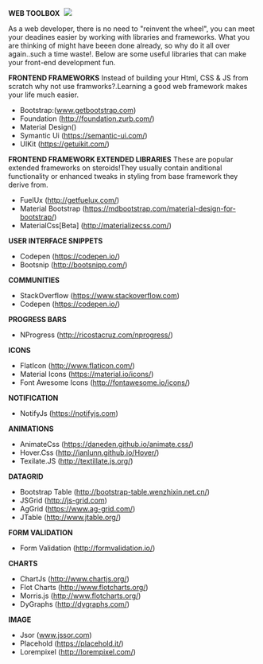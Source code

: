 **WEB TOOLBOX**  <img src="https://img.shields.io/crates/l/rustc-serialize.svg"/>

As a web developer, there is no need to "reinvent the wheel", you can meet your deadines easier by working with libraries and frameworks. What you are thinking of might have beeen done already, so why do it all over again..such a time waste!. Below are some useful libraries that can make your front-end development fun.

**FRONTEND FRAMEWORKS**
Instead of building your Html, CSS & JS from scratch why not use framworks?.Learning a good web framework makes your life much easier.

- Bootstrap:(www.getbootstrap.com)
- Foundation (http://foundation.zurb.com/)
- Material Design() 
- Symantic Ui (https://semantic-ui.com/)
- UIKit (https://getuikit.com/)

**FRONTEND FRAMEWORK EXTENDED LIBRARIES**
These are popular extended frameworks on steroids!They usually contain anditional functionality or enhanced tweaks in  styling from base framework they derive from.
  
- FuelUx (http://getfuelux.com/)
- Material Bootstrap (https://mdbootstrap.com/material-design-for-bootstrap/)
- MaterialCss[Beta] (http://materializecss.com/)

**USER INTERFACE SNIPPETS** 
  
- Codepen (https://codepen.io/)
- Bootsnip (http://bootsnipp.com/)

**COMMUNITIES**
- StackOverflow (https://www.stackoverflow.com)
- Codepen (https://codepen.io/)

**PROGRESS BARS**
- NProgress (http://ricostacruz.com/nprogress/)

**ICONS**
- FlatIcon (http://www.flaticon.com/)
- Material Icons (https://material.io/icons/)
- Font Awesome Icons (http://fontawesome.io/icons/)

**NOTIFICATION**
- NotifyJs (https://notifyjs.com)


**ANIMATIONS**
- AnimateCss (https://daneden.github.io/animate.css/)
- Hover.Css (http://ianlunn.github.io/Hover/)
- Texilate.JS (http://textillate.js.org/)


**DATAGRID**
- Bootstrap Table (http://bootstrap-table.wenzhixin.net.cn/)
- JSGrid (http://js-grid.com)
- AgGrid (https://www.ag-grid.com/)
- JTable (http://www.jtable.org/)


**FORM VALIDATION**
- Form Validation (http://formvalidation.io/)

**CHARTS**
- ChartJs (http://www.chartjs.org/)
- Flot Charts (http://www.flotcharts.org/)
- Morris.js (http://www.flotcharts.org/)
- DyGraphs (http://dygraphs.com/)

**IMAGE**
- Jsor (www.jssor.com)
- Placehold (https://placehold.it/)
- Lorempixel (http://lorempixel.com/)
